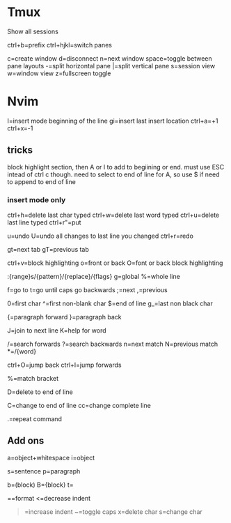 # Tmux

Show all sessions

ctrl+b=prefix
ctrl+hjkl=switch panes

c=create window
d=disconnect
n=next window
space=toggle between pane layouts
-=split horizontal pane
|=split vertical pane
s=session view
w=window view
z=fullscreen toggle


# Nvim

I=insert mode beginning of the line
gi=insert last insert location
ctrl+a=+1
ctrl+x=-1

## tricks
block highlight section, then A or I to add to begiining or end. must use ESC intead of ctrl c though. need to select to end of line for A, so use $ if need to append to end of line


### insert mode only
ctrl+h=delete last char typed
ctrl+w=delete last word typed
ctrl+u=delete last line typed
ctrl+r"=put

u=undo
U=undo all changes to last line you changed
ctrl+r=redo

gt=next tab
gT=previous tab

ctrl+v=block highlighting
o=front or back
O=font or back block highlighting

:{range}s/{pattern}/{replace}/{flags}
g=global
%=whole line

f=go to
t=go until
caps go backwards
;=next
,=previous

0=first char
^=first non-blank char
$=end of line
g_=last non black char

{=paragraph forward
}=paragraph back

J=join to next line
K=help for word

/=search forwards
?=search backwards
n=next match
N=previous match
*=/{word}

ctrl+O=jump back
ctrl+I=jump forwards

%=match bracket

D=delete to end of line

C=change to end of line
cc=change complete line

.=repeat command

## Add ons

a=object+whitespace
i=object

s=sentence
p=paragraph

b=(block)
B={block}
t=<block>

==format
<=decrease indent
>=increase indent
~=toggle caps
x=delete char
s=change char
